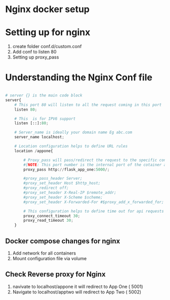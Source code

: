 # Nginx docker setup

# Setting up for nginx

1. create folder conf.d/custom.conf
2. Add conf to listen 80
3. Setting up proxy_pass

# Understanding the Nginx Conf file
```python

# server {} is the main code block
server{
    # This port 80 will listen to all the request coming in this port
    listen 80;

    # This  is for IPV6 support
    listen [::]:80;

    # Server_name is ideally your domain name Eg abc.com
    server_name localhost;

    # Location configuration helps to define URL rules
    location /appone{

        # Proxy_pass will pass/redirect the request to the specific container .
        #[NOTE: This port number is the internal port of the cotainer as we are using container name here Eg.flask_app_one ]
        proxy_pass http://flask_app_one:5000/;

        #proxy_pass_header Server;
        #proxy_set_header Host $http_host;
        #proxy_redirect off;
        #proxy_set_header X-Real-IP $remote_addr;
        #proxy_set_header X-Scheme $scheme;
        #proxy_set_header X-Forwarded-For #$proxy_add_x_forwarded_for;

        # This configuration helps to define time out for api requests
        proxy_connect_timeout 30;
        proxy_read_timeout 30;
    }
```

## Docker compose changes for nginx
1. Add network for all containers
2. Mount configuration file via volume


## Check Reverse proxy for Nginx 
1. navivate to localhost/appone it will redirect to App One ( 5001)
2. Navigate to localhost/apptwo will redirect to App Two ( 5002)

